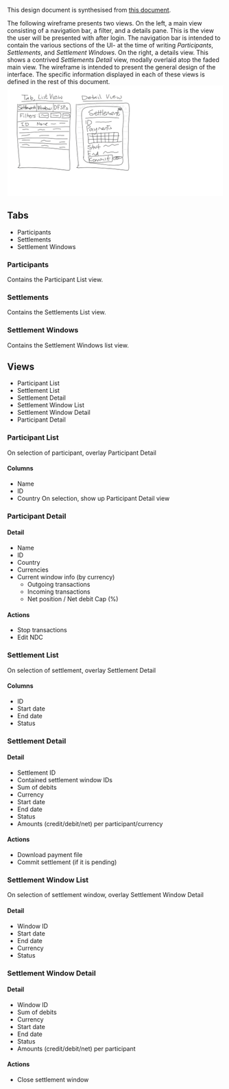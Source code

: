 
This design document is synthesised from [this document](
https://modusbox.atlassian.net/wiki/spaces/CV/pages/340820007/30+Admin+Portal#id-30AdminPortal-3%29Financemanagementportal).

The following wireframe presents two views. On the left, a main view consisting of a navigation
bar, a filter, and a details pane. This is the view the user will be presented with after login.
The navigation bar is intended to contain the various sections of the UI- at the time of writing
_Participants_, _Settlements_, and _Settlement Windows_. On the right, a details view. This shows a
contrived _Settlements Detail_ view, modally overlaid atop the faded main view. The wireframe is
intended to present the general design of the interface. The specific information displayed in each
of these views is defined in the rest of this document.
![Shoddy UI wireframe](./wireframe.png?raw=true)


## Tabs
* Participants
* Settlements
* Settlement Windows


### Participants
Contains the Participant List view.


### Settlements
Contains the Settlements List view.


### Settlement Windows
Contains the Settlement Windows list view.



## Views
* Participant List
* Settlement List
* Settlement Detail
* Settlement Window List
* Settlement Window Detail
* Participant Detail


### Participant List
On selection of participant, overlay Participant Detail
#### Columns
* Name
* ID
* Country
On selection, show up Participant Detail view


### Participant Detail
#### Detail
* Name
* ID
* Country
* Currencies
* Current window info (by currency)
    * Outgoing transactions
    * Incoming transactions
    * Net position / Net debit Cap (%)
#### Actions
* Stop transactions
* Edit NDC


### Settlement List
On selection of settlement, overlay Settlement Detail
#### Columns
* ID
* Start date
* End date
* Status


### Settlement Detail
#### Detail
* Settlement ID
* Contained settlement window IDs
* Sum of debits
* Currency
* Start date
* End date
* Status
* Amounts (credit/debit/net) per participant/currency
#### Actions
* Download payment file
* Commit settlement (if it is pending)


### Settlement Window List
On selection of settlement window, overlay Settlement Window Detail
#### Detail
* Window ID
* Start date
* End date
* Currency
* Status


### Settlement Window Detail
#### Detail
* Window ID
* Sum of debits
* Currency
* Start date
* End date
* Status
* Amounts (credit/debit/net) per participant
#### Actions
* Close settlement window
